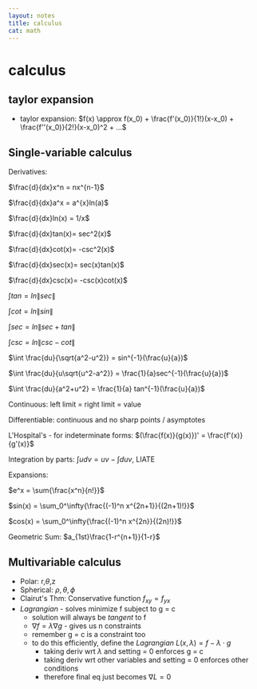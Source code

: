 ```yaml
---
layout: notes
title: calculus
cat: math
---
```


#  calculus

## taylor expansion
- taylor expansion: $f(x) \approx f(x_0) + \frac{f'(x_0)}{1!}(x-x_0) + \frac{f''(x_0)}{2!}(x-x_0)^2 + ...$


## Single-variable calculus
Derivatives:

$\frac{d}{dx}x^n = nx^{n-1}$

$\frac{d}{dx}a^x = a^{x}ln(a)$

$\frac{d}{dx}ln(x) = 1/x$

$\frac{d}{dx}tan(x)= sec^2(x)$

$\frac{d}{dx}cot(x)= -csc^2(x)$

$\frac{d}{dx}sec(x)= sec(x)tan(x)$

$\frac{d}{dx}csc(x)= -csc(x)cot(x)$

$\int tan = ln\|sec\|$

$\int cot = ln\|sin\|$

$\int sec = ln\|sec+tan\|$

$\int csc = ln\|csc-cot\|$

$\int \frac{du}{\sqrt{a^2-u^2}} = sin^{-1}(\frac{u}{a})$

$\int \frac{du}{u\sqrt{u^2-a^2}} = \frac{1}{a}sec^{-1}(\frac{u}{a})$

$\int \frac{du}{a^2+u^2} = \frac{1}{a} tan^{-1}(\frac{u}{a})$

Continuous: left limit = right limit = value

Differentiable: continuous and no sharp points / asymptotes

L'Hospital's - for indeterminate forms: $(\frac{f(x)}{g(x)})' = \frac{f'(x)}{g'(x)}$

Integration by parts: $\int{udv}=uv-\int{duv}$, LIATE

Expansions:

$e^x = \sum{\frac{x^n}{n!}}$

$sin(x) = \sum_0^\infty{\frac{(-1)^n x^{2n+1}}{(2n+1)!}}$

$cos(x) = \sum_0^\infty{\frac{(-1)^n x^{2n}}{(2n)!}}$

Geometric Sum: $a_{1st}\frac{1-r^{n+1}}{1-r}$

## Multivariable calculus
- Polar: r,$\theta$,z
- Spherical: $\rho,\theta,\phi$
- Clairut's Thm: Conservative function $f_{xy}=f_{yx}$
- *Lagrangian* - solves minimize f subject to g = c
	- solution will always be *tangent* to f
	- $\nabla f = \lambda \nabla g$ - gives us n constraints
	- remember g = c is a constraint too
	- to do this efficiently, define the *Lagrangian* $L(x, \lambda) = f - \lambda \cdot g$
		- taking deriv wrt $\lambda$ and setting = 0 enforces g = c 
		- taking deriv wrt other variables and setting = 0 enforces other conditions
		- therefore final eq just becomes $\nabla L = 0$